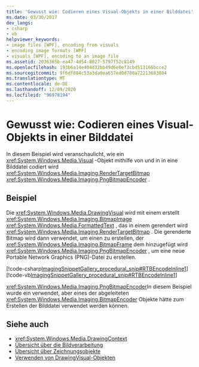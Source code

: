 ```yaml
---
title: 'Gewusst wie: Codieren eines Visual-Objekts in einer Bilddatei'
ms.date: 03/30/2017
dev_langs:
- csharp
- vb
helpviewer_keywords:
- image files [WPF], encoding from visuals
- encoding image formats [WPF]
- visuals [WPF], encoding to an image file
ms.assetid: 2036385b-ea47-4d54-8027-5797f52c8149
ms.openlocfilehash: 193b6a14e404d32bb49d6e0ef3cbd513166bcce2
ms.sourcegitcommit: 9f6df084c53a3da0ea657ed0d708a72213683084
ms.translationtype: MT
ms.contentlocale: de-DE
ms.lasthandoff: 12/09/2020
ms.locfileid: "96978194"
---
```

# <a name="how-to-encode-a-visual-to-an-image-file"></a>Gewusst wie: Codieren eines Visual-Objekts in einer Bilddatei
In diesem Beispiel wird veranschaulicht, wie ein <xref:System.Windows.Media.Visual> -Objekt mithilfe von und in in eine Bilddatei codiert wird <xref:System.Windows.Media.Imaging.RenderTargetBitmap> <xref:System.Windows.Media.Imaging.PngBitmapEncoder> .  
  
## <a name="example"></a>Beispiel  
 Die <xref:System.Windows.Media.DrawingVisual> wird mit einem erstellt <xref:System.Windows.Media.Imaging.BitmapImage> <xref:System.Windows.Media.FormattedText> , das in einem gerendert wird <xref:System.Windows.Media.Imaging.RenderTargetBitmap> . Die gerenderte Bitmap wird dann verwendet, um einen zu erstellen, der <xref:System.Windows.Media.Imaging.BitmapFrame> dem hinzugefügt wird <xref:System.Windows.Media.Imaging.PngBitmapEncoder> , um eine neue Portable Network Graphics (PNG)-Datei zu erstellen.  
  
 [!code-csharp[ImagingSnippetGallery_procedural_snip#RTBEncodeInline1](~/samples/snippets/csharp/VS_Snippets_Wpf/ImagingSnippetGallery_procedural_snip/CSharp/RenderTargetBitmapExample_Encode.cs#rtbencodeinline1)]
 [!code-vb[ImagingSnippetGallery_procedural_snip#RTBEncodeInline1](~/samples/snippets/visualbasic/VS_Snippets_Wpf/ImagingSnippetGallery_procedural_snip/VB/RenderTargetBitmapExample_Encode.vb#rtbencodeinline1)]  
  
 <xref:System.Windows.Media.Imaging.PngBitmapEncoder>In diesem Beispiel wurde ein verwendet, aber eines der abgeleiteten <xref:System.Windows.Media.Imaging.BitmapEncoder> Objekte hätte zum Erstellen der Bilddatei verwendet werden können.  
  
## <a name="see-also"></a>Siehe auch

- <xref:System.Windows.Media.DrawingContext>
- [Übersicht über die Bildverarbeitung](imaging-overview.md)
- [Übersicht über Zeichnungsobjekte](drawing-objects-overview.md)
- [Verwenden von DrawingVisual-Objekten](using-drawingvisual-objects.md)
